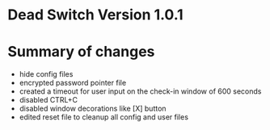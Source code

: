 # Dead Switch Version 1.0.1

# Summary of changes

- hide config files
- encrypted password pointer file
- created a timeout for user input on the check-in window of 600 seconds
- disabled CTRL+C
- disabled window decorations like [X] button 
- edited reset file to cleanup all config and user files
